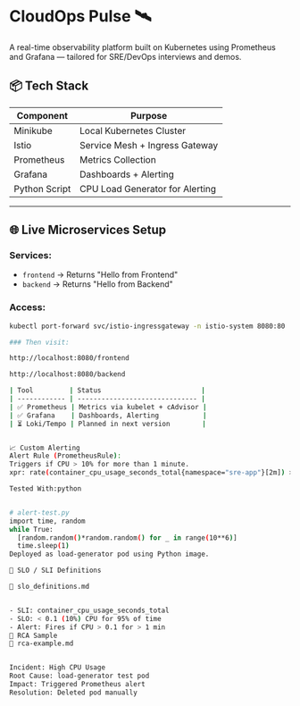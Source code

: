 # CloudOps Pulse 🛰️  
A real-time observability platform built on Kubernetes using Prometheus and Grafana — tailored for SRE/DevOps interviews and demos.

## 📦 Tech Stack

| Component     | Purpose                         |
|---------------|----------------------------------|
| Minikube      | Local Kubernetes Cluster         |
| Istio         | Service Mesh + Ingress Gateway   |
| Prometheus    | Metrics Collection               |
| Grafana       | Dashboards + Alerting            |
| Python Script | CPU Load Generator for Alerting  |

---

## 🌐 Live Microservices Setup

### Services:
- `frontend` → Returns "Hello from Frontend"
- `backend` → Returns "Hello from Backend"

### Access:
```bash
kubectl port-forward svc/istio-ingressgateway -n istio-system 8080:80

### Then visit:

http://localhost:8080/frontend

http://localhost:8080/backend

| Tool         | Status                         |
| ------------ | ------------------------------ |
| ✅ Prometheus | Metrics via kubelet + cAdvisor |
| ✅ Grafana    | Dashboards, Alerting           |
| ⏳ Loki/Tempo | Planned in next version        |


📈 Custom Alerting
Alert Rule (PrometheusRule):
Triggers if CPU > 10% for more than 1 minute.
xpr: rate(container_cpu_usage_seconds_total{namespace="sre-app"}[2m]) > 0.1

Tested With:python


# alert-test.py
import time, random
while True:
  [random.random()*random.random() for _ in range(10**6)]
  time.sleep(1)
Deployed as load-generator pod using Python image.

📏 SLO / SLI Definitions

📄 slo_definitions.md


- SLI: container_cpu_usage_seconds_total
- SLO: < 0.1 (10%) CPU for 95% of time
- Alert: Fires if CPU > 0.1 for > 1 min
🧠 RCA Sample
📄 rca-example.md


Incident: High CPU Usage
Root Cause: load-generator test pod
Impact: Triggered Prometheus alert
Resolution: Deleted pod manually
